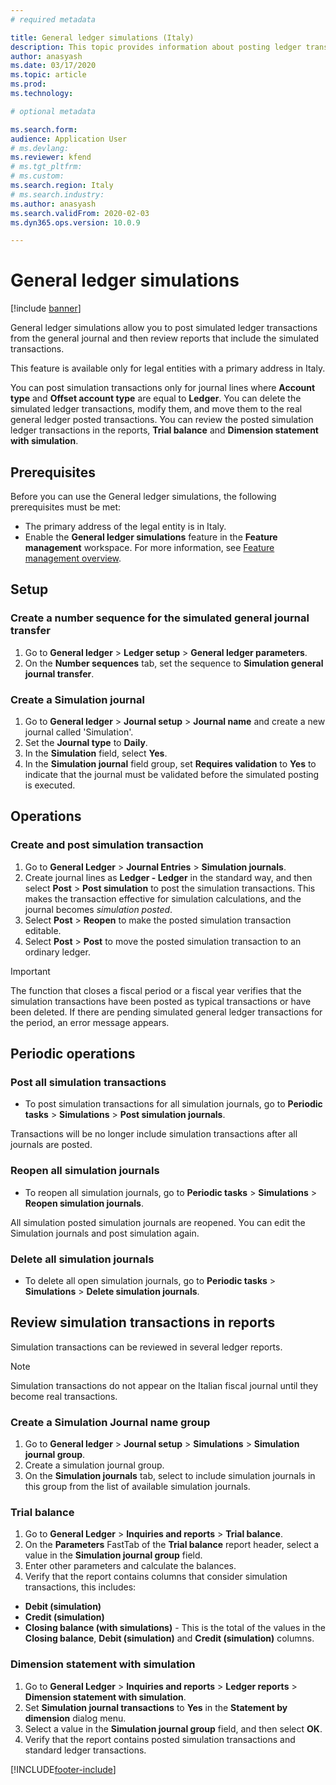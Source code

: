 ```yaml
---
# required metadata

title: General ledger simulations (Italy)
description: This topic provides information about posting ledger transactions as a simulation from the general journal and then review reports that include the simulated transactions.
author: anasyash
ms.date: 03/17/2020
ms.topic: article
ms.prod: 
ms.technology: 

# optional metadata

ms.search.form: 
audience: Application User
# ms.devlang: 
ms.reviewer: kfend
# ms.tgt_pltfrm: 
# ms.custom: 
ms.search.region: Italy
# ms.search.industry: 
ms.author: anasyash
ms.search.validFrom: 2020-02-03
ms.dyn365.ops.version: 10.0.9

---
```


# General ledger simulations

[!include [banner](../includes/banner.md)]

General ledger simulations allow you to post simulated ledger transactions from the general journal and then review reports that include the simulated transactions.

This feature is available only for legal entities with a primary address in Italy. 

You can post simulation transactions only for journal lines where **Account type** and **Offset account type** are equal to **Ledger**.
You can delete the simulated ledger transactions, modify them, and move them to the real general ledger posted transactions.
You can review the posted simulation ledger transactions in the reports, **Trial balance** and **Dimension statement with simulation**.


## Prerequisites

Before you can use the General ledger simulations, the following prerequisites must be met:

- The primary address of the legal entity is in Italy.
- Enable the **General ledger simulations** feature in the **Feature management** workspace. For more information, see [Feature management overview](../../fin-ops-core/fin-ops/get-started/feature-management/feature-management-overview.md).

## Setup 

### Create a number sequence for the simulated general journal transfer

1.	Go to **General ledger** > **Ledger setup** > **General ledger parameters**.
2.	On the **Number sequences** tab, set the sequence to **Simulation general journal transfer**.

### Create a Simulation journal

1. Go to **General ledger** > **Journal setup** > **Journal name** and create a new journal called 'Simulation'.
2. Set the **Journal type** to **Daily**.
3. In the **Simulation** field, select **Yes**.
4. In the **Simulation journal** field group, set **Requires validation** to **Yes** to indicate that the journal must be validated before the simulated posting is executed.


## Operations

### Create and post simulation transaction

1. Go to **General Ledger** > **Journal Entries** > **Simulation journals**.
2. Create journal lines as **Ledger - Ledger** in the standard way, and then select **Post** > **Post simulation** to post the simulation transactions. This makes the transaction effective for simulation calculations, and the journal becomes *simulation posted*.
3. Select **Post** > **Reopen** to make the posted simulation transaction editable.
4. Select **Post** > **Post** to move the posted simulation transaction to an ordinary ledger.

> [!IMPORTANT]
> The function that closes a fiscal period or a fiscal year verifies that the simulation transactions have been posted as typical transactions or have been deleted. If there are pending simulated general ledger transactions for the period, an error message appears.


## Periodic operations

### Post all simulation transactions 

- To post simulation transactions for all simulation journals, go to **Periodic tasks** > **Simulations** > **Post simulation journals**.

Transactions will be no longer include simulation transactions after all journals are posted.

### Reopen all simulation journals 

- To reopen all simulation journals, go to **Periodic tasks** > **Simulations** > **Reopen simulation journals**.

All simulation posted simulation journals are reopened. You can edit the Simulation journals and post simulation again.

### Delete all simulation journals 

- To delete all open simulation journals, go to **Periodic tasks** > **Simulations** > **Delete simulation journals**. 

## Review simulation transactions in reports

Simulation transactions can be reviewed in several ledger reports.

> [!NOTE] 
> Simulation transactions do not appear on the Italian fiscal journal until they become real transactions.

### Create a Simulation Journal name group 

1. Go to **General ledger** > **Journal setup** > **Simulations** > **Simulation journal group**.
2. Create a simulation journal group. 
3. On the **Simulation journals** tab, select to include simulation journals in this group from the list of available simulation journals. 

### Trial balance

1. Go to **General Ledger** > **Inquiries and reports** > **Trial balance**.
2. On the **Parameters** FastTab of the **Trial balance** report header, select a value in the **Simulation journal group** field.
3. Enter other parameters and calculate the balances.
4. Verify that the report contains columns that consider simulation transactions, this includes:

-	**Debit (simulation)**
-	**Credit (simulation)**
-	**Closing balance (with simulations)** - This is the total of the values in the **Closing balance**, **Debit (simulation)** and **Credit (simulation)** columns.

### Dimension statement with simulation

1. Go to **General Ledger** > **Inquiries and reports** > **Ledger reports** > **Dimension statement with simulation**.
2. Set **Simulation journal transactions** to **Yes** in the **Statement by dimension** dialog menu.
3. Select a value in the **Simulation journal group** field, and then select **OK**.
4. Verify that the report contains posted simulation transactions and standard ledger transactions.


[!INCLUDE[footer-include](../../includes/footer-banner.md)]
